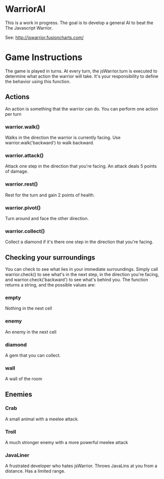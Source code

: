 # WarriorAI

This is a work in progress.  The goal is to develop a general AI to beat the The Javascript Warrior.

See: http://jswarrior.fusioncharts.com/

# Game Instructions

The game is played in turns. At every turn, the jsWarrior.turn is executed to determine what action the warrior will take. It's your responsibility to define the behavior using this function.

## Actions

An action is something that the warrior can do. You can perform one action per turn

### warrior.walk()

Walks in the direction the warrior is currently facing. Use warrior.walk('backward') to walk backward.

### warrior.attack()

Attack one step in the direction that you're facing. An attack deals 5 points of damage.

### warrior.rest()

Rest for the turn and gain 2 points of health.

### warrior.pivot()

Turn around and face the other direction.

### warrior.collect()

Collect a diamond if it's there one step in the direction that you're facing.


## Checking your surroundings

You can check to see what lies in your immediate surroundings. Simply call warrior.check() to see what's in the next step, in the direction you're facing, and warrior.check('backward') to see what's behind you. The function returns a string, and the possible values are:

### empty

Nothing in the next cell

### enemy

An enemy in the next cell

### diamond

A gem that you can collect.

### wall

A wall of the room

## Enemies

### Crab

A small animal with a meelee attack.

### Troll

A much stronger enemy with a more powerful meelee attack

### JavaLiner

A frustrated developer who hates jsWarrior. Throws JavaLins at you from a distance. Has a limited range.
